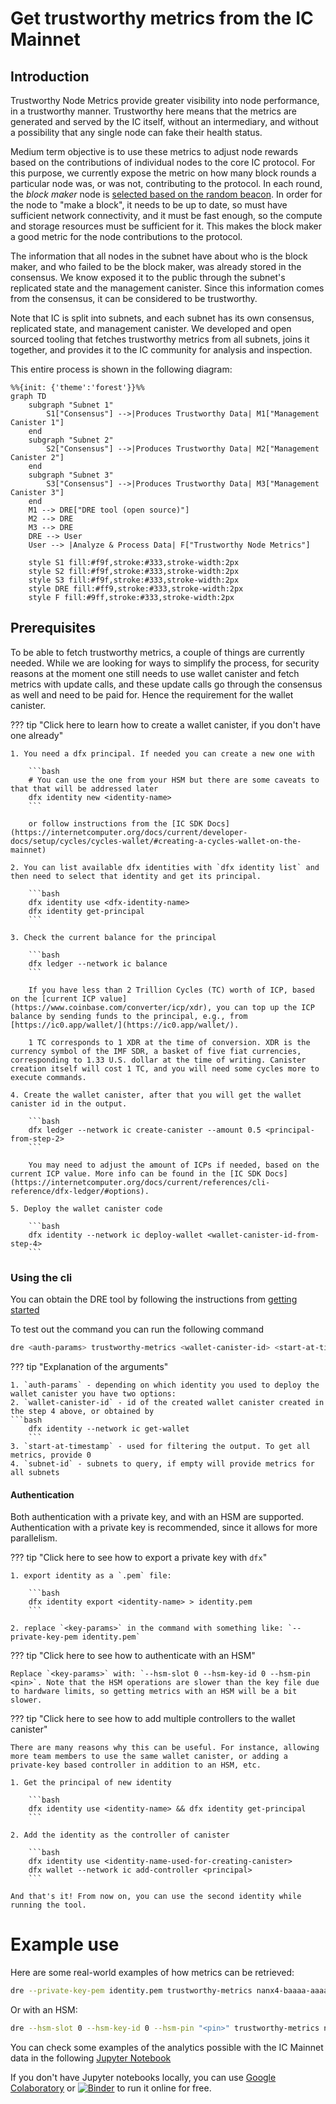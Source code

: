
# Get trustworthy metrics from the IC Mainnet

## Introduction

Trustworthy Node Metrics provide greater visibility into node performance, in a trustworthy manner. Trustworthy here means that the metrics are generated and served by the IC itself, without an intermediary, and without a possibility that any single node can fake their health status.

Medium term objective is to use these metrics to adjust node rewards based on the contributions of individual nodes to the core IC protocol. For this purpose, we currently expose the metric on how many block rounds a particular node was, or was not, contributing to the protocol. In each round, the *block maker* node is [selected based on the random beacon](https://eprint.iacr.org/2022/087.pdf). In order for the node to "make a block", it needs to be up to date, so must have sufficient network connectivity, and it must be fast enough, so the compute and storage resources must be sufficient for it. This makes the block maker a good metric for the node contributions to the protocol.

The information that all nodes in the subnet have about who is the block maker, and who failed to be the block maker, was already stored in the consensus. We know exposed it to the public through the subnet's replicated state and the management canister. Since this information comes from the consensus, it can be considered to be trustworthy.

Note that IC is split into subnets, and each subnet has its own consensus, replicated state, and management canister. We developed and open sourced tooling that fetches trustworthy metrics from all subnets, joins it together, and provides it to the IC community for analysis and inspection.

This entire process is shown in the following diagram:

```mermaid
%%{init: {'theme':'forest'}}%%
graph TD
    subgraph "Subnet 1"
        S1["Consensus"] -->|Produces Trustworthy Data| M1["Management Canister 1"]
    end
    subgraph "Subnet 2"
        S2["Consensus"] -->|Produces Trustworthy Data| M2["Management Canister 2"]
    end
    subgraph "Subnet 3"
        S3["Consensus"] -->|Produces Trustworthy Data| M3["Management Canister 3"]
    end
    M1 --> DRE["DRE tool (open source)"]
    M2 --> DRE
    M3 --> DRE
    DRE --> User
    User --> |Analyze & Process Data| F["Trustworthy Node Metrics"]

    style S1 fill:#f9f,stroke:#333,stroke-width:2px
    style S2 fill:#f9f,stroke:#333,stroke-width:2px
    style S3 fill:#f9f,stroke:#333,stroke-width:2px
    style DRE fill:#ff9,stroke:#333,stroke-width:2px
    style F fill:#9ff,stroke:#333,stroke-width:2px
```

## Prerequisites

To be able to fetch trustworthy metrics, a couple of things are currently needed. While we are looking for ways to simplify the process, for security reasons at the moment one still needs to use wallet canister and fetch metrics with update calls, and these update calls go through the consensus as well and need to be paid for. Hence the requirement for the wallet canister.

??? tip "Click here to learn how to create a wallet canister, if you don't have one already"

    1. You need a dfx principal. If needed you can create a new one with

        ```bash
        # You can use the one from your HSM but there are some caveats to that that will be addressed later
        dfx identity new <identity-name>
        ```

        or follow instructions from the [IC SDK Docs](https://internetcomputer.org/docs/current/developer-docs/setup/cycles/cycles-wallet/#creating-a-cycles-wallet-on-the-mainnet)

    2. You can list available dfx identities with `dfx identity list` and then need to select that identity and get its principal.

        ```bash
        dfx identity use <dfx-identity-name>
        dfx identity get-principal
        ```

    3. Check the current balance for the principal

        ```bash
        dfx ledger --network ic balance
        ```

        If you have less than 2 Trillion Cycles (TC) worth of ICP, based on the [current ICP value](https://www.coinbase.com/converter/icp/xdr), you can top up the ICP balance by sending funds to the principal, e.g., from [https://ic0.app/wallet/](https://ic0.app/wallet/).

        1 TC corresponds to 1 XDR at the time of conversion. XDR is the currency symbol of the IMF SDR, a basket of five fiat currencies, corresponding to 1.33 U.S. dollar at the time of writing. Canister creation itself will cost 1 TC, and you will need some cycles more to execute commands.

    4. Create the wallet canister, after that you will get the wallet canister id in the output.

        ```bash
        dfx ledger --network ic create-canister --amount 0.5 <principal-from-step-2>
        ```

        You may need to adjust the amount of ICPs if needed, based on the current ICP value. More info can be found in the [IC SDK Docs](https://internetcomputer.org/docs/current/references/cli-reference/dfx-ledger/#options).

    5. Deploy the wallet canister code

        ```bash
        dfx identity --network ic deploy-wallet <wallet-canister-id-from-step-4>
        ```


### Using the cli

You can obtain the DRE tool by following the instructions from [getting started](../getting-started.md)

To test out the command you can run the following command

```bash
dre <auth-params> trustworthy-metrics <wallet-canister-id> <start-at-timestamp> [<subnet-id>...]
```

??? tip "Explanation of the arguments"

    1. `auth-params` - depending on which identity you used to deploy the wallet canister you have two options:
    2. `wallet-canister-id` - id of the created wallet canister created in the step 4 above, or obtained by
    ```bash
        dfx identity --network ic get-wallet
        ```
    3. `start-at-timestamp` - used for filtering the output. To get all metrics, provide 0
    4. `subnet-id` - subnets to query, if empty will provide metrics for all subnets


#### Authentication

Both authentication with a private key, and with an HSM are supported.
Authentication with a private key is recommended, since it allows for more parallelism.

??? tip "Click here to see how to export a private key with `dfx`"

    1. export identity as a `.pem` file:

        ```bash
        dfx identity export <identity-name> > identity.pem
        ```

    2. replace `<key-params>` in the command with something like: `--private-key-pem identity.pem`

??? tip "Click here to see how to authenticate with an HSM"

    Replace `<key-params>` with: `--hsm-slot 0 --hsm-key-id 0 --hsm-pin <pin>`. Note that the HSM operations are slower than the key file due to hardware limits, so getting metrics with an HSM will be a bit slower.

??? tip "Click here to see how to add multiple controllers to the wallet canister"

    There are many reasons why this can be useful. For instance, allowing more team members to use the same wallet canister, or adding a private-key based controller in addition to an HSM, etc.

    1. Get the principal of new identity

        ```bash
        dfx identity use <identity-name> && dfx identity get-principal
        ```

    2. Add the identity as the controller of canister

        ```bash
        dfx identity use <identity-name-used-for-creating-canister>
        dfx wallet --network ic add-controller <principal>
        ```

    And that's it! From now on, you can use the second identity while running the tool.

# Example use

Here are some real-world examples of how metrics can be retrieved:

```bash
dre --private-key-pem identity.pem trustworthy-metrics nanx4-baaaa-aaaap-qb4sq-cai 0 > data.json
```

Or with an HSM:
```bash
dre --hsm-slot 0 --hsm-key-id 0 --hsm-pin "<pin>" trustworthy-metrics nanx4-baaaa-aaaap-qb4sq-cai 0 > data.json
```

You can check some examples of the analytics possible with the IC Mainnet data in the following [Jupyter Notebook](./TrustworthyMetricsAnalytics.ipynb)

If you don't have Jupyter notebooks locally, you can use [Google Colaboratory](https://colab.research.google.com/github/dfinity/dre/blob/main/docs/trustworthy-metrics/TrustworthyMetricsAnalytics.ipynb) or [![Binder](https://mybinder.org/badge_logo.svg)](https://mybinder.org/v2/gh/dfinity/dre/main?labpath=docs%2Ftrustworthy-metrics%2FTrustworthyMetricsAnalytics.ipynb) to run it online for free.
